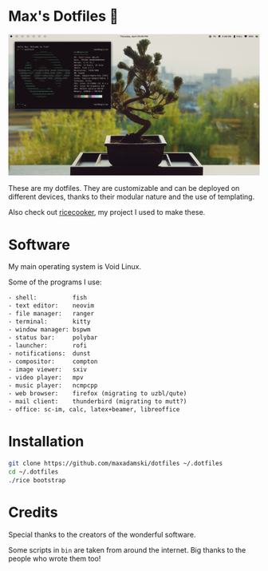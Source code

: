# Max's Dotfiles 💾

![neofetch screenshot](fetch.png)

These are my dotfiles. They are customizable and can be deployed on different devices, thanks to their modular nature and the use of templating.

Also check out [ricecooker](https://github.com/maxadamski/ricecooker), my project I used to make these.

# Software

My main operating system is Void Linux.

Some of the programs I use:

```
- shell:          fish
- text editor:    neovim
- file manager:   ranger
- terminal:       kitty
- window manager: bspwm
- status bar:     polybar
- launcher:       rofi
- notifications:  dunst
- compositor:     compton
- image viewer:   sxiv
- video player:   mpv
- music player:   ncmpcpp
- web browser:    firefox (migrating to uzbl/qute)
- mail client:    thunderbird (migrating to mutt?)
- office: sc-im, calc, latex+beamer, libreoffice
```

# Installation

```sh
git clone https://github.com/maxadamski/dotfiles ~/.dotfiles
cd ~/.dotfiles
./rice bootstrap
```

# Credits

Special thanks to the creators of the wonderful software.

Some scripts in `bin` are taken from around the internet. Big thanks to the people who wrote them too!
